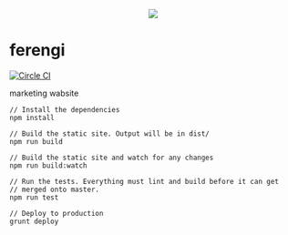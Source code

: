 <p align="center">
  <img src="http://i.imgur.com/2y8QKAE.jpg">
</p>

# ferengi

[![Circle CI](https://circleci.com/gh/opsee/ferengi.svg?style=shield&circle-token=e6bf9dbd148aecb25807ad154244710458a14999)](https://circleci.com/gh/opsee/ferengi)

marketing wabsite

```
// Install the dependencies
npm install

// Build the static site. Output will be in dist/
npm run build

// Build the static site and watch for any changes
npm run build:watch

// Run the tests. Everything must lint and build before it can get
// merged onto master.
npm run test

// Deploy to production
grunt deploy
```

